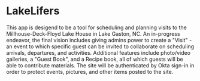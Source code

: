 # LakeLifers

This app is desigend to be a tool for scheduling and planning visits to the Millhouse-Deck-Floyd Lake House in Lake Gaston, NC. An in-progress endeavor, the final vision includes giving admins power to create a "Visit" - an event to which specific guest can be invited to collaborate on scheduling arrivals, departures, and activities. Additional features include photo/video galleries, a "Guest Book", and a Recipe book, all of which guests will be able to contribute materials. The site will be authenticated by Okta sign-in in order to protect events, pictures, and other items posted to the site.
